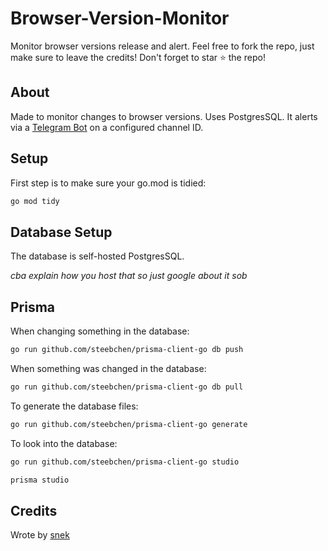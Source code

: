 # Browser-Version-Monitor

Monitor browser versions release and alert.
Feel free to fork the repo, just make sure to leave the credits!
Don't forget to star ⭐ the repo!

## About

Made to monitor changes to browser versions. Uses PostgresSQL.
It alerts via a [Telegram Bot](https://t.me/BotFather) on a configured channel ID.

## Setup

First step is to make sure your go.mod is tidied:

```sh
go mod tidy
```

## Database Setup

The database is self-hosted PostgresSQL.

*cba explain how you host that so just google about it sob*

## Prisma

When changing something in the database:

```sh
go run github.com/steebchen/prisma-client-go db push
```

When something was changed in the database:

```sh
go run github.com/steebchen/prisma-client-go db pull
```

To generate the database files:

```sh
go run github.com/steebchen/prisma-client-go generate
```

To look into the database:

```sh
go run github.com/steebchen/prisma-client-go studio

prisma studio
```

## Credits

Wrote by [snek](https://t.me/snekromonoro)
